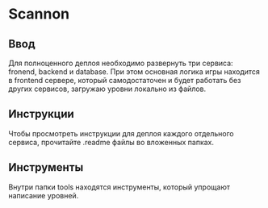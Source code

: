 # Scannon

## Ввод
Для полноценного деплоя необходимо развернуть три сервиса: fronend, backend и database. При этом основная логика игры находится в frontend сервере, который самодостаточен и будет работать без других сервисов, загружаю уровни локально из файлов.

## Инструкции
Чтобы просмотреть инструкции для деплоя каждого отдельного сервиса, прочитайте .readme файлы во вложенных папках.

## Инструменты
Внутри папки tools находятся инструменты, который упрощают написание уровней.
